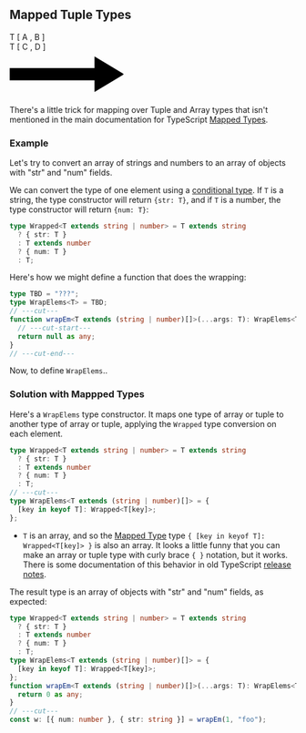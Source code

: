 ## Mapped Tuple Types

<div class="diagram container">
  <div class="diagram lhs">
    <span class="line">
      <span class="type"        >T </span>
      <span class="punctutation">[</span>
      <span class="type"        >A</span>
      <span class="punctutation">,</span>
      <span class="type"        >B</span>
      <span class="punctutation">]</span>
    </span>
  </div>
  <div class="diagram rhs">
    <span class="line">
      <span class="type"        >T </span>
      <span class="punctutation">[</span>
      <span class="type"        >C</span>
      <span class="punctutation">,</span>
      <span class="type"        >D</span>
      <span class="punctutation">]</span>
    </span>
  </div>
  <div class="diagram arrow">
    <svg width="200" height="80" viewBox="0 0 200 80" fill="var(--arrow-color)" xmlns="http://www.w3.org/2000/svg">
      <path d="M150 10V30H75.5H1V50H75.5H150V70L200 40L150 10Z" stroke="black" stroke-width="1.5"/>
    </svg>
  </div>
</div>

There's a little trick for mapping over Tuple and Array types
that isn't mentioned in the main documentation for TypeScript
[Mapped Types](https://www.typescriptlang.org/docs/handbook/2/mapped-types.html).

### Example

Let's try to convert an array of strings and numbers
to an array of objects with "str" and "num" fields.

We can convert the type of one element using a
[conditional type](https://www.typescriptlang.org/docs/handbook/2/conditional-types.html).
If `T` is a string, the type constructor will return `{str: T}`,
and if `T` is a number, the type constructor will return `{num: T}`:

```ts
type Wrapped<T extends string | number> = T extends string
  ? { str: T }
  : T extends number
  ? { num: T }
  : T;
```

Here's how we might define a function that does the wrapping:

```ts
type TBD = "???";
type WrapElems<T> = TBD;
// ---cut---
function wrapEm<T extends (string | number)[]>(...args: T): WrapElems<T> {
  // ---cut-start---
  return null as any;
}
// ---cut-end---
```

Now, to define `WrapElems`..

### Solution with Mappped Types

Here's a `WrapElems` type constructor.
It maps one type of array or tuple to another type of array or tuple,
applying the `Wrapped` type conversion on each element.

```ts
type Wrapped<T extends string | number> = T extends string
  ? { str: T }
  : T extends number
  ? { num: T }
  : T;
// ---cut---
type WrapElems<T extends (string | number)[]> = {
  [key in keyof T]: Wrapped<T[key]>;
};
```

- `T` is an array, and so the
  [Mapped Type](https://www.typescriptlang.org/docs/handbook/2/mapped-types.html)
  type `{ [key in keyof T]: Wrapped<T[key]> }` is also an array.
  It looks a little funny that you can make an array or tuple type with curly
  brace `{ }` notation, but it works.
  There is some documentation of this behavior in old TypeScript
  [release notes](https://www.typescriptlang.org/docs/handbook/release-notes/typescript-3-1.html).

The result type is an array of objects with "str" and "num" fields, as expected:

```ts
type Wrapped<T extends string | number> = T extends string
  ? { str: T }
  : T extends number
  ? { num: T }
  : T;
type WrapElems<T extends (string | number)[]> = {
  [key in keyof T]: Wrapped<T[key]>;
};
function wrapEm<T extends (string | number)[]>(...args: T): WrapElems<T> {
  return 0 as any;
}
// ---cut---
const w: [{ num: number }, { str: string }] = wrapEm(1, "foo");
```
